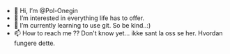 - 👋 Hi, I’m @Pol-Onegin
- 👀 I’m interested in everything life has to offer.
- 🌱 I’m currently learning to use git. So be kind..:) 
- 📫 How to reach me ?? Don't know yet... ikke sant la oss se her. Hvordan fungere dette.

<!---
Pol-Onegin/Pol-Onegin is a ✨ special ✨ repository because its `README.md` (this file) appears on your GitHub profile.
You can click the Preview link to take a look at your changes.
--->

